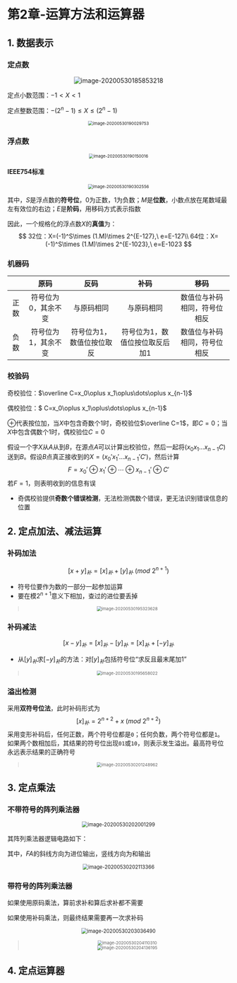 # 第2章-运算方法和运算器

## 1. 数据表示

### 定点数

<center>
    <img src=".assets/image-20200530185853218.png" alt="image-20200530185853218" style="zoom:100%;" />
</center>

定点小数范围：$-1<X<1$

定点整数范围：$-(2^n-1)\le X\le (2^n-1)$

<center>
    <img src=".assets/image-20200530190029753.png" alt="image-20200530190029753" style="zoom:67%;" />
</center>



### 浮点数

<center>
    <img src=".assets/image-20200530190150016.png" alt="image-20200530190150016" style="zoom:67%;" />
</center>

#### IEEE754标准

<center>
    <img src=".assets/image-20200530190302556.png" alt="image-20200530190302556" style="zoom:67%;" />
</center>

其中，$S$是浮点数的**符号位**，0为正数，1为负数；$M$是**位数**，小数点放在尾数域最左有效位的右边；$E$是**阶码**，用移码方式表示指数

因此，一个规格化的浮点数$X$的**真值**为：
$$
32位：X=(-1)^S\times (1.M)\times 2^{E-127},\ e=E-127\\
64位：X=(-1)^S\times (1.M)\times 2^{E-1023},\ e=E-1023
$$


### 机器码

|      |        原码         |           反码            |              补码              |             移码             |
| :--: | :-----------------: | :-----------------------: | :----------------------------: | :--------------------------: |
| 正数 | 符号位为0，其余不变 |        与原码相同         |           与原码相同           | 数值位与补码相同，符号位相反 |
| 负数 | 符号位为1，其余不变 | 符号位为1，数值位按位取反 | 符号位为1，数值位按位取反后加1 | 数值位与补码相同，符号位相反 |



### 校验码

奇校验位：$\overline C=x_0\oplus x_1\oplus\dots\oplus x_{n-1}$

偶校验位：$ C=x_0\oplus x_1\oplus\dots\oplus x_{n-1}$

$\oplus$代表按位加，当$X$中包含奇数个1时，奇校验位$\overline C=1$，即$C=0$；当$X$中包含偶数个1时，偶校验位$C=0$

假设一个字$X$从$A$从到$B$，在源点$A$可以计算出校验位，然后一起将$(x_0x_1\dots x_{n-1}C)$送到$B$。假设$B$点真正接收到的$X=(x_0'x_1'\dots x_{n-1}' C')$，然后计算
$$
F=x_0'\oplus x_1'\oplus\cdots\oplus x_{n-1}' \oplus C'
$$
若$F=1$，则表明收到的信息有误

- 奇偶校验提供**奇数个错误检测**，无法检测偶数个错误，更无法识别错误信息的位置



## 2. 定点加法、减法运算

### 补码加法

$$
[x+y]_{补}=[x]_补+[y]_补\ (mod\ 2^{n+1})
$$

- 符号位要作为数的一部分一起参加运算
- 要在模$2^{n+1}$意义下相加，查过的进位要丢掉

> <center>
>     <img src=".assets/image-20200530195323628.png" alt="image-20200530195323628" style="zoom:67%;" />
> </center>



### 补码减法

$$
[x-y]_{补}=[x]_{补}-[y]_{补}=[x]_{补}+[-y]_{补}
$$

- 从$[y]_{补}$求$[-y]_{补}$的方法：对$[y]_{补}$包括符号位“求反且最末尾加1”

> <center>
>     <img src=".assets/image-20200530195658022.png" alt="image-20200530195658022" style="zoom:67%;" />
> </center>



### 溢出检测

采用**双符号位法**，此时补码形式为
$$
[x]_{补}=2^{n+2}+x\ (mod\ 2^{n+2})
$$
采用变形补码后，任何正数，两个符号位都是`0`；任何负数，两个符号位都是`1`。如果两个数相加后，其结果的符号位出现`01`或`10`，则表示发生溢出。最高符号位永远表示结果的正确符号

> <center>
>     <img src=".assets/image-20200530201248962.png" alt="image-20200530201248962" style="zoom: 67%;" />
> </center>



## 3. 定点乘法

### 不带符号的阵列乘法器

<center>
    <img src=".assets/image-20200530202001299.png" alt="image-20200530202001299" style="zoom: 80%;" />
</center>

其阵列乘法器逻辑电路如下：

其中，$FA$的斜线方向为进位输出，竖线方向为和输出

<center>
    <img src=".assets/image-20200530202113366.png" alt="image-20200530202113366" style="zoom:80%;" />
</center>



### 带符号的阵列乘法器

如果使用原码乘法，算前求补和算后求补都不需要

如果使用补码乘法，则最终结果需要再一次求补码

<center>
    <img src=".assets/image-20200530203036490.png" alt="image-20200530203036490" style="zoom:80%;" />
</center>

> <center>
>     <img src=".assets/image-20200530204110310.png" alt="image-20200530204110310" style="zoom: 67%;" />
> </center>
>
> <center>
>     <img src=".assets/image-20200530204136195.png" alt="image-20200530204136195" style="zoom:67%;" />
> </center>



## 4. 定点运算器



